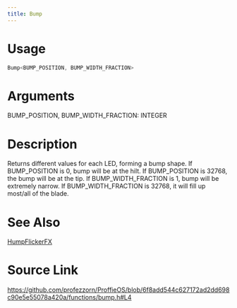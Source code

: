 ```yaml
---
title: Bump
---
```


# Usage
```cpp
Bump<BUMP_POSITION, BUMP_WIDTH_FRACTION>
```

# Arguments
BUMP_POSITION, BUMP_WIDTH_FRACTION: INTEGER

# Description
Returns different values for each LED, forming a bump shape.
If BUMP_POSITION is 0, bump will be at the hilt.
If BUMP_POSITION is 32768, the bump will be at the tip.
If BUMP_WIDTH_FRACTION is 1, bump will be extremely narrow.
If BUMP_WIDTH_FRACTION is 32768, it will fill up most/all of the blade.

# See Also
[HumpFlickerFX](/config/functions/HumpFlickerFX.html)

# Source Link
https://github.com/profezzorn/ProffieOS/blob/6f8add544c627172ad2dd698c90e5e55078a420a/functions/bump.h#L4

